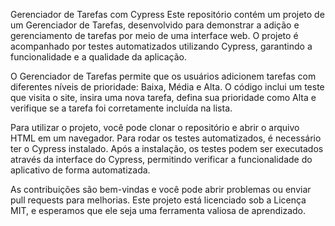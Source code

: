 

Gerenciador de Tarefas com Cypress
Este repositório contém um projeto de um Gerenciador de Tarefas, desenvolvido para demonstrar a adição e gerenciamento de tarefas por meio de uma interface web. O projeto é acompanhado por testes automatizados utilizando Cypress, garantindo a funcionalidade e a qualidade da aplicação.

O Gerenciador de Tarefas permite que os usuários adicionem tarefas com diferentes níveis de prioridade: Baixa, Média e Alta. O código inclui um teste que visita o site, insira uma nova tarefa, defina sua prioridade como Alta e verifique se a tarefa foi corretamente incluída na lista.

Para utilizar o projeto, você pode clonar o repositório e abrir o arquivo HTML em um navegador. Para rodar os testes automatizados, é necessário ter o Cypress instalado. Após a instalação, os testes podem ser executados através da interface do Cypress, permitindo verificar a funcionalidade do aplicativo de forma automatizada.

As contribuições são bem-vindas e você pode abrir problemas ou enviar pull requests para melhorias. Este projeto está licenciado sob a Licença MIT, e esperamos que ele seja uma ferramenta valiosa de aprendizado.
